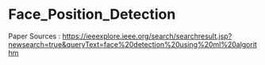 # Face_Position_Detection
Paper Sources : https://ieeexplore.ieee.org/search/searchresult.jsp?newsearch=true&queryText=face%20detection%20using%20ml%20algorithm
